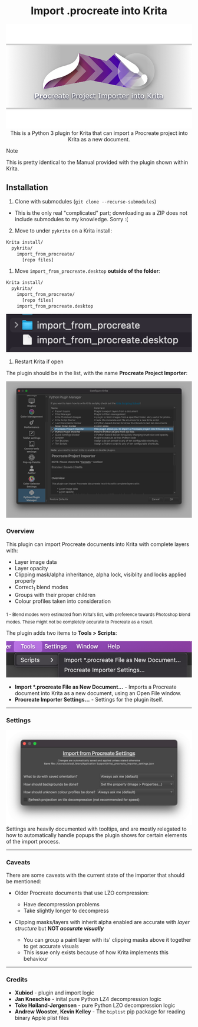<center>
<h1>Import .procreate into Krita</h1>

![Project splash](/docs/splash.png)
This is a Python 3 plugin for Krita that can import a Procreate project into Krita
as a new document.
</center>

> [!NOTE]
> This is pretty identical to the Manual provided with the plugin shown within Krita.

## Installation

1. Clone with submodules (`git clone --recurse-submodules`)
  - This is the only real "complicated" part; downloading as a ZIP does not include submodules to my knowledge. Sorry :(
2. Move to under `pykrita` on a Krita install:
  ```
Krita install/
    pykrita/
      import_from_procreate/
        [repo files]
  ```
1. Move `import_from_procreate.desktop` **outside of the folder**:
  ```
Krita install/
    pykrita/
      import_from_procreate/
        [repo files]
      import_from_procreate.desktop
  ```
![File list](/docs/file_list.png)

1. Restart Krita if open

The plugin should be in the list, with the name **Procreate Project Importer**:

![Plugin list](/docs/plugin_list.png)

### Overview

This plugin can import Procreate documents into Krita with complete layers with:
- Layer image data
- Layer opacity
- Clipping mask/alpha inheritance, alpha lock, visiblity and locks applied properly
- Correct<sub>1</sub> blend modes
- Groups with their proper children
- Colour profiles taken into consideration

<sub>1 - Blend modes were estimated from Krita's list, with preference towards
Photoshop blend modes. These might not be completely accurate to Procreate as a
result.</sub>

The plugin adds two items to **Tools > Scripts**:

![Menu items](/docs/menu_items.png)

- **Import \*.procreate File as New Document...** - Imports a Procreate document into Krita as a new document, using an Open File window.
- **Procreate Importer Settings...** - Settings for the plugin itself.

---

### Settings

![Settings dialog](/docs/settings.png)
Settings are heavily documented with tooltips, and are mostly relegated to how to automatically handle popups the plugin shows for certain elements of the import process.

---

### Caveats

There are some caveats with the current state of the importer that should be mentioned:

- Older Procreate documents that use LZO compression:
  - Have decompression problems
  - Take slightly longer to decompress
  
- Clipping masks/layers with inherit alpha enabled are accurate with *layer structure* but **NOT _accurate visually_**
    - You can group a paint layer with its' clipping masks above it together to get accurate visuals
    - This issue only exists because of how Krita implements this behaviour

---

### Credits

- **Xubiod** - plugin and import logic
- **Jan Kneschke** - inital pure Python LZ4 decompression logic
- **Toke Høiland-Jørgensen** - pure Python LZO decompression logic
- **Andrew Wooster**, **Kevin Kelley** - The `biplist` pip package for reading binary Apple plist files
    
